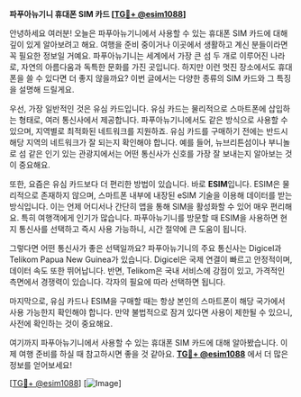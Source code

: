 **파푸아뉴기니 휴대폰 SIM 카드 [[TG💪+ @esim1088](https://t.me/s/esim1088)]**

안녕하세요 여러분! 오늘은 파푸아뉴기니에서 사용할 수 있는 휴대폰 SIM 카드에 대해 깊이 있게 알아보려고 해요. 여행을 준비 중이거나 이곳에서 생활하고 계신 분들이라면 꼭 필요한 정보일 거예요. 파푸아뉴기니는 세계에서 가장 큰 섬 두 개로 이루어진 나라로, 자연의 아름다움과 독특한 문화를 가진 곳입니다. 하지만 이런 멋진 장소에서도 휴대폰을 쓸 수 있다면 더 좋지 않을까요? 이번 글에서는 다양한 종류의 SIM 카드와 그 특징을 설명해 드릴게요.

우선, 가장 일반적인 것은 유심 카드입니다. 유심 카드는 물리적으로 스마트폰에 삽입하는 형태로, 여러 통신사에서 제공합니다. 파푸아뉴기니에서도 같은 방식으로 사용할 수 있으며, 지역별로 최적화된 네트워크를 지원하죠. 유심 카드를 구매하기 전에는 반드시 해당 지역의 네트워크가 잘 되는지 확인해야 합니다. 예를 들어, 뉴브리튼섬이나 부니놀로 섬 같은 인기 있는 관광지에서는 어떤 통신사가 신호를 가장 잘 보내는지 알아보는 것이 중요해요.

또한, 요즘은 유심 카드보다 더 편리한 방법이 있습니다. 바로 **ESIM**입니다. ESIM은 물리적으로 존재하지 않으며, 스마트폰 내부에 내장된 eSIM 기술을 이용해 데이터를 받는 방식입니다. 이는 언제 어디서나 간단히 앱을 통해 SIM을 활성화할 수 있어 매우 편리해요. 특히 여행객에게 인기가 많습니다. 파푸아뉴기니를 방문할 때 ESIM을 사용하면 현지 통신사를 선택하고 즉시 사용 가능하니, 시간 절약에 큰 도움이 됩니다.

그렇다면 어떤 통신사가 좋은 선택일까요? 파푸아뉴기니의 주요 통신사는 Digicel과 Telikom Papua New Guinea가 있습니다. Digicel은 국제 연결이 빠르고 안정적이며, 데이터 속도 또한 뛰어납니다. 반면, Telikom은 국내 서비스에 강점이 있고, 가격적인 측면에서 경쟁력이 있습니다. 각자의 필요에 따라 선택하면 됩니다.

마지막으로, 유심 카드나 ESIM을 구매할 때는 항상 본인의 스마트폰이 해당 국가에서 사용 가능한지 확인해야 합니다. 만약 불법적으로 잠겨 있다면 사용이 제한될 수 있으니, 사전에 확인하는 것이 중요해요.

여기까지 파푸아뉴기니에서 사용할 수 있는 휴대폰 SIM 카드에 대해 알아봤습니다. 이제 여행 준비를 하실 때 참고하시면 좋을 것 같아요. **[TG💪+ @esim1088](https://t.me/s/esim1088)** 에서 더 많은 정보를 얻어보세요!

[[TG💪+ @esim1088](https://t.me/s/esim1088)] [![Image](https://i.postimg.cc/Y0z9fWf4/image.png)]